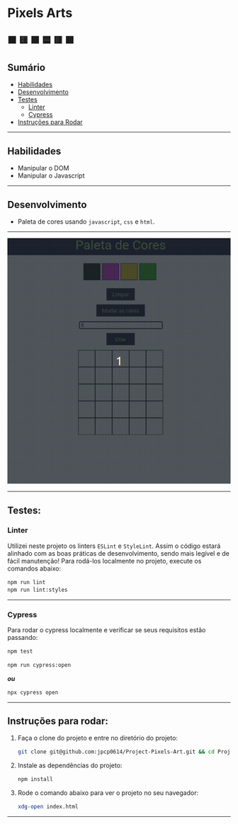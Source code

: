 # Pixels Arts

## :black_large_square: :yellow_square: :green_square: :blue_square: :red_square: :purple_square:

## Sumário

- [Habilidades](#habilidades)
- [Desenvolvimento](#desenvolvimento)
- [Testes](#testes)
  - [Linter](#linter)
  - [Cypress](#cypress)
- [Instruções para Rodar](#instuções-para-rodar)

---

## Habilidades

- Manipular o DOM
- Manipular o Javascript
---

## Desenvolvimento

- Paleta de cores usando `javascript`, `css` e `html`.

---

![exemplo de arte com pixels](./pixels.gif)

---
## Testes:

### Linter

Utilizei neste projeto os linters `ESLint` e `StyleLint`.
Assim o código estará alinhado com as boas práticas de desenvolvimento, sendo mais legível
e de fácil manutenção! Para rodá-los localmente no projeto, execute os comandos abaixo:

```bash
npm run lint
npm run lint:styles
```
---

### Cypress

Para rodar o cypress localmente e verificar se seus requisitos estão passando:

```bash
npm test
```

```bash
npm run cypress:open
```

***ou***

```bash
npx cypress open
```
---
## Instruções para rodar:

1. Faça o clone do projeto e entre no diretório do projeto:
	```bash
	git clone git@github.com:jpcp0614/Project-Pixels-Art.git && cd Project-Pixels-Art
	```

2. Instale as dependências do projeto:
	```bash
	npm install
	```

3. Rode o comando abaixo para ver o projeto no seu navegador:
	```bash
	xdg-open index.html
	```
---
